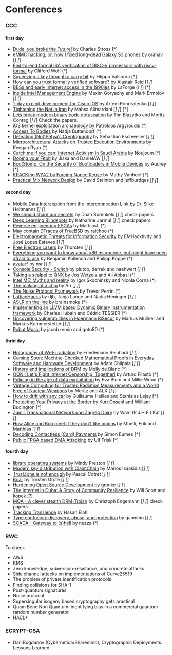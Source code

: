 # Conferences

### CCC

#### first day

* [Dude, you broke the Future!](https://events.ccc.de/congress/2017/Fahrplan/events/9270.html) by Charles Stross [*]
* [eMMC hacking, or: how I fixed long-dead Galaxy S3 phones](https://events.ccc.de/congress/2017/Fahrplan/events/8784.html) by  oranav [*] [*]
* [End-to-end formal ISA verification of RISC-V processors with riscv-formal](https://events.ccc.de/congress/2017/Fahrplan/events/8768.html) by Clifford Wolf (*)
* [Squeezing a key through a carry bit](https://events.ccc.de/congress/2017/Fahrplan/events/9021.html) by Filippo Valsorda [*]
* [How can you trust formally verified software?](https://events.ccc.de/congress/2017/Fahrplan/events/8915.html) by Alastair Reid [*] [*]
* [BBSs and early Internet access in the 1990ies](https://events.ccc.de/congress/2017/Fahrplan/events/9034.html) by LaForge (*) [*] [*]
* [Inside Intel Management Engine](https://events.ccc.de/congress/2017/Fahrplan/events/8762.html) by Maxim Goryachy and Mark Ermolov [*] [*]
* [1-day exploit development for Cisco IOS](https://events.ccc.de/congress/2017/Fahrplan/events/8936.html) by Artem Kondratenko [*] [*]
* [Tightening the Net in Iran](https://events.ccc.de/congress/2017/Fahrplan/events/8900.html) by Mahsa Alimardani
  [*] [*] [*]
* [Lets break modern binary code obfuscation](https://events.ccc.de/congress/2017/Fahrplan/events/8789.html) by Tim Blazytko and Moritz Contag [*] [*] Check the papers.
* [iOS kernel exploitation archaeology](https://events.ccc.de/congress/2017/Fahrplan/events/8720.html) by Patroklos Argyroudis (*)
* [Access To Bodies](https://events.ccc.de/congress/2017/Fahrplan/events/9040.html) by Nadja Buttendorf (*)
* [Defeating (Not)Petya's Cryptography](https://events.ccc.de/congress/2017/Fahrplan/events/8724.html) by Sebastian Eschweiler [*] [*]
* [Microarchitectural Attacks on Trusted Execution Environments](https://events.ccc.de/congress/2017/Fahrplan/events/8950.html) by Keegan Ryan (*)
* [Catch me if you can: Internet Activism in Saudi Arabia](https://events.ccc.de/congress/2017/Fahrplan/events/9190.html) by Noujoum (*)
* [Doping your Fitbit](https://events.ccc.de/congress/2017/Fahrplan/events/8908.html) by Jiska and DanielAW [*] [*]
* [BootStomp: On the Security of Bootloaders in Mobile Devices](https://events.ccc.de/congress/2017/Fahrplan/events/9205.html) by Audrey [*]
* [KRACKing WPA2 by Forcing Nonce Reuse](https://events.ccc.de/congress/2017/Fahrplan/events/9273.html) by Mathy Vanhoef [*]
* [Practical Mix Network Design](https://events.ccc.de/congress/2017/Fahrplan/events/8974.html) by David Stainton and jeffburdges [*] [*]

#### second day

* [Mobile Data Interception from the Interconnection Link](https://events.ccc.de/congress/2017/Fahrplan/events/8879.html) by Dr. Silke Holtmanns [*] [*]
* [We should share our secrets](https://events.ccc.de/congress/2017/Fahrplan/events/8885.html) by Daan Sprenkels [*] [*] check papers
* [Deep Learning Blindspots](https://events.ccc.de/congress/2017/Fahrplan/events/8860.html) by Katharine Jarmul [*] [*] check papers
* [Reverse engineering FPGAs](https://events.ccc.de/congress/2017/Fahrplan/events/9237.html) by MathiasL (*)
* [May contain DTraces of FreeBSD](https://events.ccc.de/congress/2017/Fahrplan/events/9196.html) by raichoo (*)
* [Electromagnetic Threats for Information Security](https://events.ccc.de/congress/2017/Fahrplan/events/8920.html) by EMHacktivity and José Lopes Esteves [*] [*]
* [Free Electron Lasers](https://events.ccc.de/congress/2017/Fahrplan/events/8832.html) by Thorsten [*] [*]
* [Everything you want to know about x86 microcode, but might have been afraid to ask](https://events.ccc.de/congress/2017/Fahrplan/events/9058.html) by Benjamin Kollenda and Philipp Koppe (*)
* [avatar²](https://events.ccc.de/congress/2017/Fahrplan/events/9195.html) by nsr [*] [*]
* [Console Security - Switch](https://events.ccc.de/congress/2017/Fahrplan/events/8941.html) by plutoo, derrek and naehwert [*] [*]
* [Taking a scalpel to QNX](https://events.ccc.de/congress/2017/Fahrplan/events/8730.html) by Jos Wetzels and Ali Abbasi (*)
* [Intel ME: Myths and reality](https://events.ccc.de/congress/2017/Fahrplan/events/8782.html) by Igor Skochinsky and Nicola Corna (*)
* [The making of a chip](https://events.ccc.de/congress/2017/Fahrplan/events/9250.html) by Ari [*] [*]
* [The Noise Protocol Framework](https://events.ccc.de/congress/2017/Fahrplan/events/9222.html) by Trevor Perrin (*)
* [LatticeHacks](https://events.ccc.de/congress/2017/Fahrplan/events/9075.html) by djb, Tanja Lange and Nadia Heninger [*] [*]
* [ASLR on the line](https://events.ccc.de/congress/2017/Fahrplan/events/9135.html) by brainsmoke (*)
* [Implementing an LLVM based Dynamic Binary Instrumentation framework](https://events.ccc.de/congress/2017/Fahrplan/events/9006.html) by Charles Hubain and Cédric TESSIER (*)
* [Uncovering vulnerabilities in Hoermann BiSecur](https://events.ccc.de/congress/2017/Fahrplan/events/9029.html) by Markus Müllner and Markus Kammerstetter [*] [*]
* [Robot Music](https://events.ccc.de/congress/2017/Fahrplan/events/9150.html) by jacob remin and goto80 (*)

#### thrid day

* [Holography of Wi-Fi radiation](https://events.ccc.de/congress/2017/Fahrplan/events/9024.html) by Friedemann Reinhard [*] [*]
* [Coming Soon: Machine-Checked Mathematical Proofs in Everyday Software and Hardware Development](https://events.ccc.de/congress/2017/Fahrplan/events/9105.html) by Adam Chlipala [*] [*]
* [History and implications of DRM](https://events.ccc.de/congress/2017/Fahrplan/events/9110.html) by Molly de Blanc [*]
* [OONI: Let's Fight Internet Censorship, Together!](https://events.ccc.de/congress/2017/Fahrplan/events/8923.html) by Arturo Filastò [*]
* [Policing in the age of data exploitation](https://events.ccc.de/congress/2017/Fahrplan/events/8940.html) by Eva Blum and Millie Wood (*)
* [Vintage Computing for Trusted Radiation Measurements and a World Free of Nuclear Weapons](https://events.ccc.de/congress/2017/Fahrplan/events/8994.html) by Moritz and ALX [*] [*]
* [How to drift with any car](https://events.ccc.de/congress/2017/Fahrplan/events/8758.html) by Guillaume Heilles and Stanislas Lejay [*]
* [Protecting Your Privacy at the Border](https://events.ccc.de/congress/2017/Fahrplan/events/9086.html) by Kurt Opsahl and William Budington [*]
* [Zamir Transnational Network und Zagreb Dairy](https://events.ccc.de/congress/2017/Fahrplan/events/8842.html) by  Wam (P.J.H.F.) Kat [*] [*]
* [How Alice and Bob meet if they don't like onions](https://events.ccc.de/congress/2017/Fahrplan/events/9104.html) by Muelli, Erik and Matthias [*] [*]
* [Decoding Contactless (Card) Payments](https://events.ccc.de/congress/2017/Fahrplan/events/8965.html) by Simon Eumes [*]
* [Public FPGA based DMA Attacking](https://events.ccc.de/congress/2017/Fahrplan/events/9111.html) by Ulf Frisk [*]

#### fourth day

* [library operating systems](https://events.ccc.de/congress/2017/Fahrplan/events/8949.html) by Mindy Preston [*] [*]
* [Modern key distribution with ClaimChain](https://events.ccc.de/congress/2017/Fahrplan/events/9094.html) by Marios Isaakidis [*] [*]
* [TrustZone is not enough](https://events.ccc.de/congress/2017/Fahrplan/events/8831.html) by Pascal Cotret [*] [*]
* [Briar](https://events.ccc.de/congress/2017/Fahrplan/events/8937.html) by Torsten Grote [*] [*]
* [Hardening Open Source Development](https://events.ccc.de/congress/2017/Fahrplan/events/9249.html) by gronke [*] [*]
* [The Internet in Cuba: A Story of Community Resilience](https://events.ccc.de/congress/2017/Fahrplan/events/8740.html) by Will Scott and kopek [?]
* [MQA - A clever stealth DRM-Trojan](https://events.ccc.de/congress/2017/Fahrplan/events/9113.html) by Christoph Engemann [*] [*] check papers
* [Tracking Transience](https://events.ccc.de/congress/2017/Fahrplan/events/9281.html) by Hasan Elahi
* [Type confusion: discovery, abuse, and protection](https://events.ccc.de/congress/2017/Fahrplan/events/8848.html) by gannimo [*] [*]
* [SCADA - Gateway to (s)hell](https://events.ccc.de/congress/2017/Fahrplan/events/8956.html) by nezza (*)

### RWC

To check

* AWS
* KMS
* Zero knowledge, subversion-resistance, and concrete attacks
* Side channel attacks on implementations of Curve25519
* The problem of private identification protocols
* Finding collisions for SHA-1
* Post-quantum signatures
* Noise protocol
* Supersingular isogeny based cryptography gets practical
* Quam Bene Non Quantum: identifying bias in a commercial quantum random number generator
* HACL*


### ECRYPT-CSA

* Dan Bogdanov (Cybernetica/Sharemind), Cryptographic Deployments: Lessons Learned

